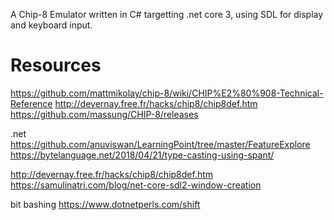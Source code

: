 ﻿A Chip-8 Emulator written in C# targetting .net core 3, using SDL for display and keyboard input.

# Resources
https://github.com/mattmikolay/chip-8/wiki/CHIP%E2%80%908-Technical-Reference
http://devernay.free.fr/hacks/chip8/chip8def.htm
https://github.com/massung/CHIP-8/releases

.net
https://github.com/anuviswan/LearningPoint/tree/master/FeatureExplore
https://bytelanguage.net/2018/04/21/type-casting-using-spant/

http://devernay.free.fr/hacks/chip8/chip8def.htm
https://samulinatri.com/blog/net-core-sdl2-window-creation

bit bashing
https://www.dotnetperls.com/shift
